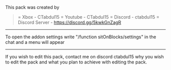 This pack was created by
>= Xbox - CTabdul15
>= Youtube - CTabdul15
>= Discord - ctabdul15
>= Discord Server - https://discord.gg/5kwkGnZagR

----------------------------------------------------------------------------------------------------------------------------------------------------------------

To open the addon settings write "/function sitOnBlocks/settings" in the chat and a menu will appear

----------------------------------------------------------------------------------------------------------------------------------------------------------------


If you wish to edit this pack, contact me on discord ctabdul15 why you wish to edit the pack and what you plan to achieve with editing the pack.
